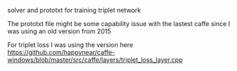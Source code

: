 solver and prototxt for training triplet network 

The prototxt file might be some capability issue with the lastest caffe since I was using an old version from 2015

For triplet loss I was using the version here https://github.com/happynear/caffe-windows/blob/master/src/caffe/layers/triplet_loss_layer.cpp 

